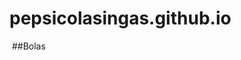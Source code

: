 # pepsicolasingas.github.io
<img src="https://hips.hearstapps.com/hmg-prod/images/dewey-malcolm-fotogramas-1626112299.jpg?crop=0.870xw:0.755xh;0.0465xw,0.0153xh&resize=1200:*" alt="" />
##Bolas
